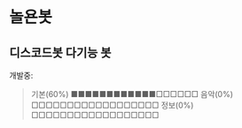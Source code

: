 # 놀욘봇

디스코드봇 다기능 봇
--
개발중:
> 기본(60%)
■■■■■■■■■■■■□□□□□□
> 음악(0%)
□□□□□□□□□□□□□□□□□□
> 정보(0%)
□□□□□□□□□□□□□□□□□□
